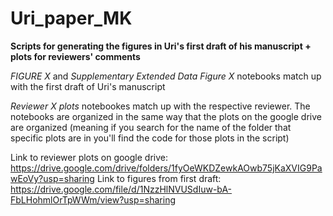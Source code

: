 # Uri_paper_MK


**Scripts for generating the figures in Uri's first draft of his manuscript + plots for reviewers' comments**

*FIGURE X* and *Supplementary Extended Data Figure X* notebooks match up with the first draft of Uri's manuscript  

*Reviewer X plots* notebookes match up with the respective reviewer. The notebooks are organized in the same way that the plots on the google drive are organized (meaning if you search for the name of the folder that specific plots are in you'll find the code for those plots in the script) 


Link to reviewer plots on google drive:  https://drive.google.com/drive/folders/1fyOeWKDZewkAOwb75jKaXVIG9PawEoVy?usp=sharing
Link to figures from first draft: https://drive.google.com/file/d/1NzzHlNVUSdIuw-bA-FbLHohmlOrTpWWm/view?usp=sharing

